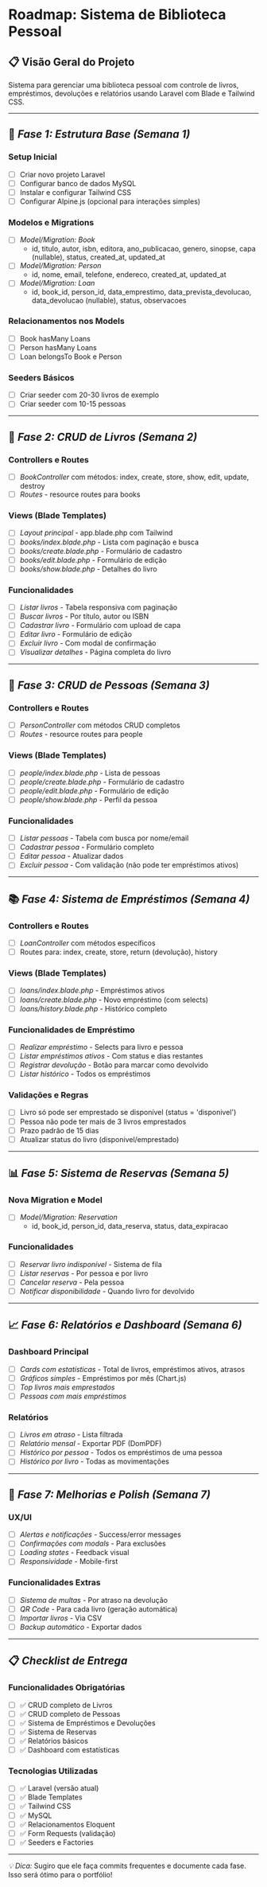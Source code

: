 # Roadmap: Sistema de Biblioteca Pessoal

## 📋 Visão Geral do Projeto
Sistema para gerenciar uma biblioteca pessoal com controle de livros, empréstimos, devoluções e relatórios usando Laravel com Blade e Tailwind CSS.

---

## 🎯 *Fase 1: Estrutura Base (Semana 1)*

### Setup Inicial
- [ ] Criar novo projeto Laravel
- [ ] Configurar banco de dados MySQL
- [ ] Instalar e configurar Tailwind CSS
- [ ] Configurar Alpine.js (opcional para interações simples)

### Modelos e Migrations
- [ ] *Model/Migration: Book*
  - id, titulo, autor, isbn, editora, ano_publicacao, genero, sinopse, capa (nullable), status, created_at, updated_at
- [ ] *Model/Migration: Person* 
  - id, nome, email, telefone, endereco, created_at, updated_at
- [ ] *Model/Migration: Loan*
  - id, book_id, person_id, data_emprestimo, data_prevista_devolucao, data_devolucao (nullable), status, observacoes

### Relacionamentos nos Models
- [ ] Book hasMany Loans
- [ ] Person hasMany Loans  
- [ ] Loan belongsTo Book e Person

### Seeders Básicos
- [ ] Criar seeder com 20-30 livros de exemplo
- [ ] Criar seeder com 10-15 pessoas

---

## 🚀 *Fase 2: CRUD de Livros (Semana 2)*

### Controllers e Routes
- [ ] *BookController* com métodos: index, create, store, show, edit, update, destroy
- [ ] *Routes* - resource routes para books

### Views (Blade Templates)
- [ ] *Layout principal* - app.blade.php com Tailwind
- [ ] *books/index.blade.php* - Lista com paginação e busca
- [ ] *books/create.blade.php* - Formulário de cadastro
- [ ] *books/edit.blade.php* - Formulário de edição  
- [ ] *books/show.blade.php* - Detalhes do livro

### Funcionalidades
- [ ] *Listar livros* - Tabela responsiva com paginação
- [ ] *Buscar livros* - Por título, autor ou ISBN
- [ ] *Cadastrar livro* - Formulário com upload de capa
- [ ] *Editar livro* - Formulário de edição
- [ ] *Excluir livro* - Com modal de confirmação
- [ ] *Visualizar detalhes* - Página completa do livro

---

## 👥 *Fase 3: CRUD de Pessoas (Semana 3)*

### Controllers e Routes
- [ ] *PersonController* com métodos CRUD completos
- [ ] *Routes* - resource routes para people

### Views (Blade Templates)
- [ ] *people/index.blade.php* - Lista de pessoas
- [ ] *people/create.blade.php* - Formulário de cadastro
- [ ] *people/edit.blade.php* - Formulário de edição
- [ ] *people/show.blade.php* - Perfil da pessoa

### Funcionalidades
- [ ] *Listar pessoas* - Tabela com busca por nome/email
- [ ] *Cadastrar pessoa* - Formulário completo
- [ ] *Editar pessoa* - Atualizar dados
- [ ] *Excluir pessoa* - Com validação (não pode ter empréstimos ativos)

---

## 📚 *Fase 4: Sistema de Empréstimos (Semana 4)*

### Controllers e Routes  
- [ ] *LoanController* com métodos específicos
- [ ] Routes para: index, create, store, return (devolução), history

### Views (Blade Templates)
- [ ] *loans/index.blade.php* - Empréstimos ativos
- [ ] *loans/create.blade.php* - Novo empréstimo (com selects)
- [ ] *loans/history.blade.php* - Histórico completo

### Funcionalidades de Empréstimo
- [ ] *Realizar empréstimo* - Selects para livro e pessoa
- [ ] *Listar empréstimos ativos* - Com status e dias restantes
- [ ] *Registrar devolução* - Botão para marcar como devolvido
- [ ] *Listar histórico* - Todos os empréstimos

### Validações e Regras
- [ ] Livro só pode ser emprestado se disponível (status = 'disponivel')
- [ ] Pessoa não pode ter mais de 3 livros emprestados
- [ ] Prazo padrão de 15 dias
- [ ] Atualizar status do livro (disponivel/emprestado)

---

## 📊 *Fase 5: Sistema de Reservas (Semana 5)*

### Nova Migration e Model
- [ ] *Model/Migration: Reservation*
  - id, book_id, person_id, data_reserva, status, data_expiracao

### Funcionalidades
- [ ] *Reservar livro indisponível* - Sistema de fila
- [ ] *Listar reservas* - Por pessoa e por livro
- [ ] *Cancelar reserva* - Pela pessoa
- [ ] *Notificar disponibilidade* - Quando livro for devolvido

---

## 📈 *Fase 6: Relatórios e Dashboard (Semana 6)*

### Dashboard Principal
- [ ] *Cards com estatísticas* - Total de livros, empréstimos ativos, atrasos
- [ ] *Gráficos simples* - Empréstimos por mês (Chart.js)
- [ ] *Top livros mais emprestados*
- [ ] *Pessoas com mais empréstimos*

### Relatórios
- [ ] *Livros em atraso* - Lista filtrada
- [ ] *Relatório mensal* - Exportar PDF (DomPDF)
- [ ] *Histórico por pessoa* - Todos os empréstimos de uma pessoa
- [ ] *Histórico por livro* - Todas as movimentações

---

## 🎨 *Fase 7: Melhorias e Polish (Semana 7)*

### UX/UI
- [ ] *Alertas e notificações* - Success/error messages
- [ ] *Confirmações com modals* - Para exclusões
- [ ] *Loading states* - Feedback visual
- [ ] *Responsividade* - Mobile-first

### Funcionalidades Extras
- [ ] *Sistema de multas* - Por atraso na devolução
- [ ] *QR Code* - Para cada livro (geração automática)
- [ ] *Importar livros* - Via CSV
- [ ] *Backup automático* - Exportar dados

---

## 📋 *Checklist de Entrega*

### Funcionalidades Obrigatórias
- [ ] ✅ CRUD completo de Livros
- [ ] ✅ CRUD completo de Pessoas  
- [ ] ✅ Sistema de Empréstimos e Devoluções
- [ ] ✅ Sistema de Reservas
- [ ] ✅ Relatórios básicos
- [ ] ✅ Dashboard com estatísticas

### Tecnologias Utilizadas
- [ ] ✅ Laravel (versão atual)
- [ ] ✅ Blade Templates
- [ ] ✅ Tailwind CSS
- [ ] ✅ MySQL
- [ ] ✅ Relacionamentos Eloquent
- [ ] ✅ Form Requests (validação)
- [ ] ✅ Seeders e Factories

---

*💡 Dica:* Sugiro que ele faça commits frequentes e documente cada fase. Isso será ótimo para o portfólio!